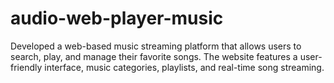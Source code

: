 # audio-web-player-music
Developed a web-based music streaming platform that allows users to search, play, and manage their favorite songs. The website features a user-friendly interface, music categories, playlists, and real-time song streaming. 
